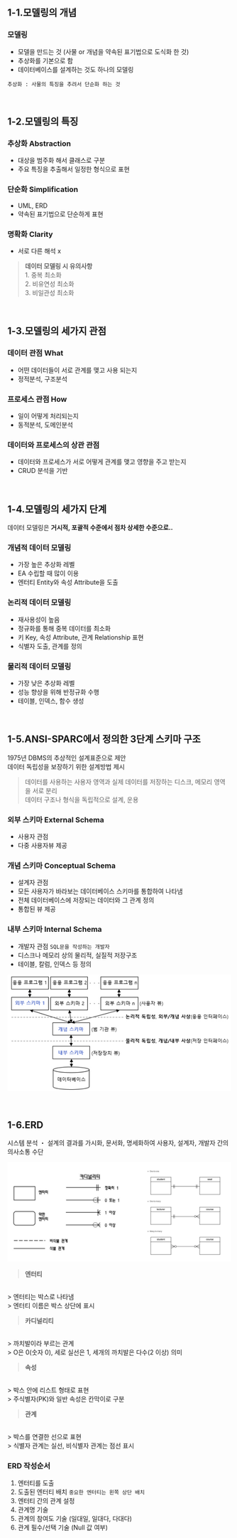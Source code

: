 ## 1-1.모델링의 개념

### 모델링
- 모델을 만드는 것 (사물 or 개념을 약속된 표기법으로 도식화 한 것)
- 추상화를 기본으로 함
- 데이터베이스를 설계하는 것도 하나의 모델링

`추상화 : 사물의 특징을 추려서 단순화 하는 것`

<br>

## 1-2.모델링의 특징

### 추상화 Abstraction
- 대상을 범주화 해서 클래스로 구분
- 주요 특징을 추출해서 일정한 형식으로 표현

### 단순화 Simplification
- UML, ERD
- 약속된 표기법으로 단순하게 표현

### 명확화 Clarity
- 서로 다른 해석 x

> <strong>데이터 모델링 시 유의사항</strong> <br> 1. 중복 최소화 <br> 2. 비유연성 최소화 <br> 3. 비일관성 최소화

<br>

## 1-3.모델링의 세가지 관점

### 데이터 관점 What
- 어떤 데이터들이 서로 관계를 맺고 사용 되는지
- 정적분석, 구조분석

### 프로세스 관점 How
- 일이 어떻게 처리되는지
- 동적분석, 도메인분석

### 데이터와 프로세스의 상관 관점
- 데이터와 프로세스가 서로 어떻게 관계를 맺고 영향을 주고 받는지
- CRUD 분석을 기반

<br>

## 1-4.모델링의 세가지 단계
데이터 모델링은 <strong>거시적, 포괄적 수준에서 점차 상세한 수준으로..</strong>

### 개념적 데이터 모델링
- 가장 높은 추상화 레벨
- EA 수립할 때 많이 이용
- 엔터티 Entity와 속성 Attribute을 도출

### 논리적 데이터 모델링
- 재사용성이 높음
- 정규화를 통해 중복 데이터를 최소화
- 키 Key, 속성 Attribute, 관계 Relationship 표현
- 식별자 도출, 관계를 정의

### 물리적 데이터 모델링
- 가장 낮은 추상화 레벨
- 성능 향상을 위해 반정규화 수행
- 테이블, 인덱스, 함수 생성

<br>

## 1-5.ANSI-SPARC에서 정의한 3단계 스키마 구조
1975년 DBMS의 추상적인 설계표준으로 제안
<br>
데이터 독립성을 보장하기 위한 설계방법 제시

> 데이터를 사용하는 사용자 영역과 실제 데이터를 저장하는 디스크, 메모리 영역을 서로 분리 <br>
> 데이터 구조나 형식을 독립적으로 설계, 운용

### 외부 스키마 External Schema
- 사용자 관점
- 다중 사용자뷰 제공

### 개념 스키마 Conceptual Schema
- 설계자 관점
- 모든 사용자가 바라보는 데이터베이스 스키마를 통합하여 나타냄
- 전체 데이터베이스에 저장되는 데이터와 그 관계 정의
- 통합된 뷰 제공

### 내부 스키마 Internal Schema
- 개발자 관점 `SQL문을 작성하는 개발자`
- 디스크나 메모리 상의 물리적, 실질적 저장구조
- 테이블, 칼럼, 인덱스 등 정의

![alt text](image.png)

<br>

## 1-6.ERD
시스템 분석 ・ 설계의 결과를 가시화, 문서화, 명세화하여 사용자, 설계자, 개발자 간의 의사소통 수단

 ![alt text](image-1.png)

> <strong>엔터티</strong>
<br>
> 엔터티는 박스로 나타냄
<br>
> 엔터티 이름은 박스 상단에 표시

> <strong>카디널리티</strong>
<br>
> 까치발이라 부르는 관계
<br>
> O은 0(숫자 0), 세로 실선은 1, 세개의 까치발은 다수(2 이상) 의미

> <strong>속성</strong>
<br>
> 박스 안에 리스트 형태로 표현
<br>
> 주식별자(PK)와 일반 속성은 칸막이로 구분

> <strong>관계</strong>
<br>
> 박스를 연결한 선으로 표현
<br>
> 식별자 관계는 실선, 비식별자 관계는 점선 표시

<br>

### ERD 작성순서
1. 엔터티를 도출
2. 도출된 엔터티 배치 `중요한 엔터티는 왼쪽 상단 배치`
3. 엔터티 간의 관계 설정
4. 관계명 기술
5. 관계의 참여도 기술 (일대일, 일대다, 다대다)
6. 관계 필수/선택 기술 (Null 값 여부)